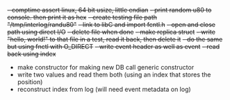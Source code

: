 ~~- comptime assert linux, 64 bit usize, little endian~~
~~- print random u80 to console. then print it as hex~~
~~- create testing file path "/tmp/interlog/randu80"~~
~~- link to libC and import fcntl.h~~
~~- open and close path using direct I/O~~
~~- delete file when done~~
~~- make replica struct~~
~~- write "hello, world!" to that file in a test, read it back, then delete it~~
~~- do the same but using fnctl with O_DIRECT~~
~~- write event header as well as event~~
~~- read back using index~~
- make constructor for making new DB call generic constructor
- write two values and read them both (using an index that stores the position)
- reconstruct index from log (will need event metadata on log)
